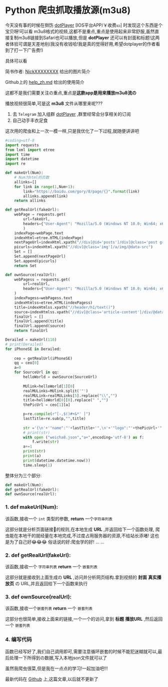 # Python 爬虫抓取播放源(m3u8)

今天没有事的时候在捯饬 [dotPlayer](https://apps.apple.com/cn/app/id1455092592) [IOS平台APP/￥收费💴] 时发现这个东西是个宝贝呀!可以看 m3u8格式的视频,这都不是重点,重点是使用起来非常舒服,虽然直接复制m3u8链接到Safari也可以播放,但是 **dotPlayer** 还可以有封面和标题!这两者体验可谓是天差地别(我没有收钱哈!我是真的觉得好用,希望dotplayer的作者看到了打一下广告费!)

具体可以看

简书作者: [NickXXXXXXXX](https://www.jianshu.com/u/cac586f07bd4) 给出的图片简介

Github上的 [help_zh.md](https://github.com/frozenthrone/dotplayer/blob/master/help_zh.md) 给出的使用简介

这都不是我们需要关注の重点,重点是**这款app是用来播放m3u8流の**

播放视频很简单,可是这 **m3u8** 文件从哪里来呢???

1. 去 `Telegram` 加入组群  [dotPlayer](https://t.me/dotplayer) ,群里经常会分享相关的订阅
2. 自己动手丰衣足食

这次用的爬虫和上一次一模一样,只是我优化了一下过程,就随便讲讲吧

```python
#coding=utf-8
import requests
from lxml import etree
import time
import datetime
import re

def makeUrl(Num):
	# Num为html的页数
	allinks=[]
	for link in range(1,Num+1):
		link="https://baidu.com/gory/8/page/{}".format(link)
		allinks.append(link)
	return allinks

def getRealUrl(fakeUrl):
	webPage = requests.get(
		url=fakeUrl,
		headers={"User-Agent": "Mozilla/5.0 (Windows NT 10.0; Win64; x64) AppleWebKit/537.36 (KHTML, like Gecko) Chrome/79.0.3945.88 Safari/537.36"}
		)
	indexPage=webPage.text
	indexHtml=etree.HTML(indexPage)
	nextPageUrl=indexHtml.xpath("//div[@id='posts']/div[@class='post grid']/h3/a/@href")
	picurls=indexHtml.xpath("//div[@class='img']/a/img/@data-src")
	Set = []
	Set.append(nextPageUrl)
	Set.append(picurls)
	return Set

def ownSource(realUrl):
	webPagess = requests.get(
		url=realUrl,
		headers={"User-Agent": "Mozilla/5.0 (Windows NT 10.0; Win64; x64) AppleWebKit/537.36 (KHTML, like Gecko) Chrome/79.0.3945.88 Safari/537.36"}
	)
	indexPagess=webPagess.text
	indexHtmlss=etree.HTML(indexPagess)
	title=indexHtmlss.xpath("//header/h1/text()")
	source=indexHtmlss.xpath("//div[@class='article-content']/div/@data-item")
	finalUrl = []
	finalUrl.append(title)
	finalUrl.append(source)
	return finalUrl

Derailed = makeUrl(110)
# print(Derailed)
for iPhoneSE in Derailed:
	
	ceo = getRealUrl(iPhoneSE)
	qq = ceo[0]
	a=0
	for SourceUrl in qq:
		helloWorld = ownSource(SourceUrl)
		
		MUlink=helloWorld[1][0]
		realMULinks=MUlink.split('"')
		realMULink=realMULinks[5].replace("\\","")
		title=helloWorld[0][0].replace(" ","")
		thePicUrl = ceo[1][a]

		p=re.compile(r"[-,$()#+&*' ]")
		lastTitle=re.sub(p,"",title)
		
		str ='{\n'+'"name":"'+lastTitle+'",\n'+'"logo":"'+thePicUrl+'",\n'+'"url":"'+realMULink+'"\n'+'},\n'
		# print(str)
		with open ("weicha8.json","a+",encoding='utf-8') as f:
			f.write(str)
		a+=1
		print(str)
		print(a)
		print(datetime.datetime.now())
		time.sleep(1)
```

整体分为三个部分:

```python
def makeUrl(Num):
def getRealUrl(fakeUrl):
def ownSource(realUrl):
```

### 1. def makeUrl(Num):

该函数,接收一个 `int` 类型的参数, **return** 一个`字符串列表`

这部分就是分析页面链接🔗的规则,在本地生成 **URL** ,并返回给下一个函数处理, 爬虫能在本地干的就经量在本地完成,不过度占用服务器的资源,不给站长添堵! 这也是为了自己好😂😂😂 俗话说的好:爬虫学的好! ... ...

### 2. def getRealUrl(fakeUrl):

该函数,接收一个 `字符串列表` **return** 一个 `嵌套列表`

这部分就是接收到上面生成の **URL** ,访问并分析网页结构.拿到视频的 **封面** **真实播放页** の URL,并且返回给下一个函数来执行

### 3. def ownSource(realUrl):

该函数,接收一个`嵌套列表` **return** 一个  `嵌套列表`

这部分也很简单,接收上面来的链接,一个一个的访问,拿到 **标题** **播放URL** ,然后返回一个 `嵌套列表` 

### 4. 编写代码

函数已经写好了,我们自己调用即可,需要注意循环嵌套的时候不能犯迷糊就可以,最后处理一下所得到の数据,写入本地json文件就可以了

虽然我爬虫很菜,但是我在一点点的学习!一起加油吧!!!

最新代码在 [Github](https://github.com/jokefrelon/python/blob/master/getM3u8.py) 上,这篇文章,以后就不更新了
